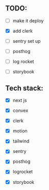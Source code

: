## TODO: 
- [ ] make it deploy 
- [x] add clerk
- [ ] sentry set up
- [ ] posthog
- [ ] log rocket
- [ ] storybook



## Tech stack:
- [x] next js
- [x] convex
- [x] clerk
- [x] motion
- [x] tailwind
- [x] sentry
- [x] posthog
- [x] logrocket
- [x] storybook

